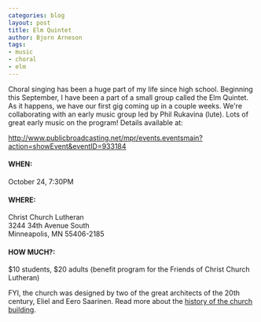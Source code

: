 ```yaml
---
categories: blog
layout: post
title: Elm Quintet
author: Bjorn Arneson
tags:
- music 
- choral
- elm
---
```


Choral singing has been a huge part of my life since high school. Beginning this September, I have been a part of a small group called the Elm Quintet. 
As it happens, we have our first gig coming up in a couple weeks. We're collaborating with an early music group led by Phil Rukavina (lute).
Lots of great early music on the program! Details available at:

<http://www.publicbroadcasting.net/mpr/events.eventsmain?action=showEvent&eventID=933184>

#### WHEN:

October 24, 7:30PM

#### WHERE:  

Christ Church Lutheran  
3244 34th Avenue South  
Minneapolis, MN 55406-2185

#### HOW MUCH?:  

$10 students, $20 adults (benefit program for the Friends of Christ Church Lutheran)

FYI, the church was designed by two of the great architects of the 20th century, Eliel and Eero Saarinen. Read more about the [history of
the church building](http://www.christchurchluth.org/building/buildinghistory.html).